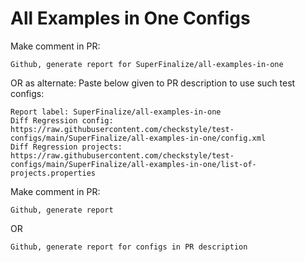 # All Examples in One Configs
Make comment in PR:
```
Github, generate report for SuperFinalize/all-examples-in-one
```
OR as alternate:
Paste below given to PR description to use such test configs:
```
Report label: SuperFinalize/all-examples-in-one
Diff Regression config: https://raw.githubusercontent.com/checkstyle/test-configs/main/SuperFinalize/all-examples-in-one/config.xml
Diff Regression projects: https://raw.githubusercontent.com/checkstyle/test-configs/main/SuperFinalize/all-examples-in-one/list-of-projects.properties
```
Make comment in PR:
```
Github, generate report
```
OR
```
Github, generate report for configs in PR description
```
